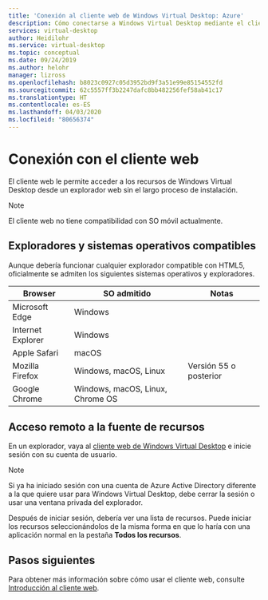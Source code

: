 ```yaml
---
title: 'Conexión al cliente web de Windows Virtual Desktop: Azure'
description: Cómo conectarse a Windows Virtual Desktop mediante el cliente web.
services: virtual-desktop
author: Heidilohr
ms.service: virtual-desktop
ms.topic: conceptual
ms.date: 09/24/2019
ms.author: helohr
manager: lizross
ms.openlocfilehash: b8023c0927c05d3952bd9f3a51e99e85154552fd
ms.sourcegitcommit: 62c5557ff3b2247dafc8bb482256fef58ab41c17
ms.translationtype: HT
ms.contentlocale: es-ES
ms.lasthandoff: 04/03/2020
ms.locfileid: "80656374"
---
```

# <a name="connect-with-the-web-client"></a>Conexión con el cliente web

El cliente web le permite acceder a los recursos de Windows Virtual Desktop desde un explorador web sin el largo proceso de instalación.

>[!NOTE]
>El cliente web no tiene compatibilidad con SO móvil actualmente.

## <a name="supported-operating-systems-and-browsers"></a>Exploradores y sistemas operativos compatibles

Aunque debería funcionar cualquier explorador compatible con HTML5, oficialmente se admiten los siguientes sistemas operativos y exploradores.

| Browser           | SO admitido                     | Notas               |
|-------------------|----------------------------------|---------------------|
| Microsoft Edge    | Windows                          |                     |
| Internet Explorer | Windows                          |                     |
| Apple Safari      | macOS                            |                     |
| Mozilla Firefox   | Windows, macOS, Linux            | Versión 55 o posterior |
| Google Chrome     | Windows, macOS, Linux, Chrome OS |                     |

## <a name="access-remote-resources-feed"></a>Acceso remoto a la fuente de recursos

En un explorador, vaya al [cliente web de Windows Virtual Desktop](https://rdweb.wvd.microsoft.com/webclient) e inicie sesión con su cuenta de usuario.

>[!NOTE]
>Si ya ha iniciado sesión con una cuenta de Azure Active Directory diferente a la que quiere usar para Windows Virtual Desktop, debe cerrar la sesión o usar una ventana privada del explorador.

Después de iniciar sesión, debería ver una lista de recursos. Puede iniciar los recursos seleccionándolos de la misma forma en que lo haría con una aplicación normal en la pestaña **Todos los recursos**.

## <a name="next-steps"></a>Pasos siguientes

Para obtener más información sobre cómo usar el cliente web, consulte [Introducción al cliente web](/windows-server/remote/remote-desktop-services/clients/remote-desktop-web-client).
